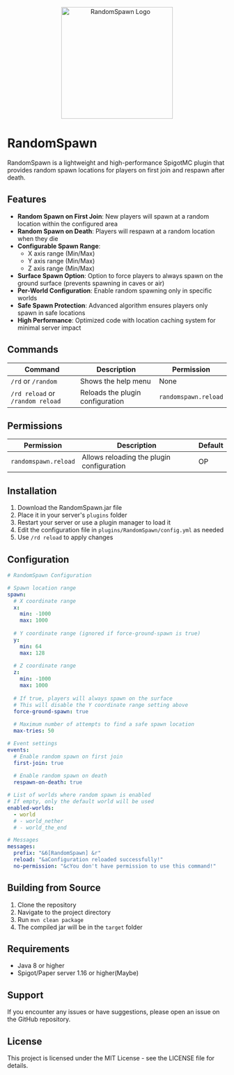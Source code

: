 <p align="center">
  <img src="https://raw.githubusercontent.com/HaiYTB/RandomSpawn/main/logo.png" width="256" alt="RandomSpawn Logo"/>
</p>

# RandomSpawn

RandomSpawn is a lightweight and high-performance SpigotMC plugin that provides random spawn locations for players on first join and respawn after death.

## Features

- **Random Spawn on First Join**: New players will spawn at a random location within the configured area
- **Random Spawn on Death**: Players will respawn at a random location when they die
- **Configurable Spawn Range**: 
  - X axis range (Min/Max)
  - Y axis range (Min/Max)
  - Z axis range (Min/Max)
- **Surface Spawn Option**: Option to force players to always spawn on the ground surface (prevents spawning in caves or air)
- **Per-World Configuration**: Enable random spawning only in specific worlds
- **Safe Spawn Protection**: Advanced algorithm ensures players only spawn in safe locations
- **High Performance**: Optimized code with location caching system for minimal server impact

## Commands

| Command | Description | Permission |
|---------|-------------|------------|
| `/rd` or `/random` | Shows the help menu | None |
| `/rd reload` or `/random reload` | Reloads the plugin configuration | `randomspawn.reload` |

## Permissions

| Permission | Description | Default |
|------------|-------------|---------|
| `randomspawn.reload` | Allows reloading the plugin configuration | OP |

## Installation

1. Download the RandomSpawn.jar file
2. Place it in your server's `plugins` folder
3. Restart your server or use a plugin manager to load it
4. Edit the configuration file in `plugins/RandomSpawn/config.yml` as needed
5. Use `/rd reload` to apply changes

## Configuration

```yaml
# RandomSpawn Configuration

# Spawn location range
spawn:
  # X coordinate range
  x:
    min: -1000
    max: 1000
  
  # Y coordinate range (ignored if force-ground-spawn is true)
  y:
    min: 64
    max: 128
  
  # Z coordinate range
  z:
    min: -1000
    max: 1000
  
  # If true, players will always spawn on the surface
  # This will disable the Y coordinate range setting above
  force-ground-spawn: true
  
  # Maximum number of attempts to find a safe spawn location
  max-tries: 50

# Event settings
events:
  # Enable random spawn on first join
  first-join: true
  
  # Enable random spawn on death
  respawn-on-death: true

# List of worlds where random spawn is enabled
# If empty, only the default world will be used
enabled-worlds:
  - world
  # - world_nether
  # - world_the_end

# Messages
messages:
  prefix: "&6[RandomSpawn] &r"
  reload: "&aConfiguration reloaded successfully!"
  no-permission: "&cYou don't have permission to use this command!"
```

## Building from Source

1. Clone the repository
2. Navigate to the project directory
3. Run `mvn clean package`
4. The compiled jar will be in the `target` folder

## Requirements

- Java 8 or higher
- Spigot/Paper server 1.16 or higher(Maybe)

## Support

If you encounter any issues or have suggestions, please open an issue on the GitHub repository.

## License

This project is licensed under the MIT License - see the LICENSE file for details.
